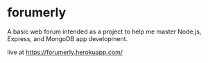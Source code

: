 # forumerly
A basic web forum intended as a project to help me master Node.js, Express, and MongoDB app development.

live at https://forumerly.herokuapp.com/
